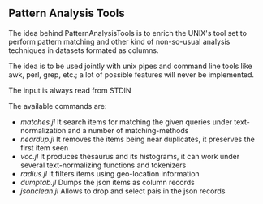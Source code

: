 ## Pattern Analysis Tools
The idea behind PatternAnalysisTools is to enrich the UNIX's tool set to perform pattern matching and other kind of non-so-usual analysis techniques in datasets formated as columns.

The idea is to be used jointly with unix pipes and command line tools like awk, perl, grep, etc.; a lot of possible features will never be implemented.

The input is always read from STDIN

The available commands are:

- _matches.jl_ It search items for matching the given queries under text-normalization and a number of matching-methods
- _neardup.jl_ It removes the items being near duplicates, it preserves the first item seen
- _voc.jl_ It produces thesaurus and its histograms, it can work under several text-normalizing functions and tokenizers
- _radius.jl_ It filters items using geo-location information
- _dumptab.jl_ Dumps the json items as  column records
- _jsonclean.jl_ Allows to drop and select pais in the json records
